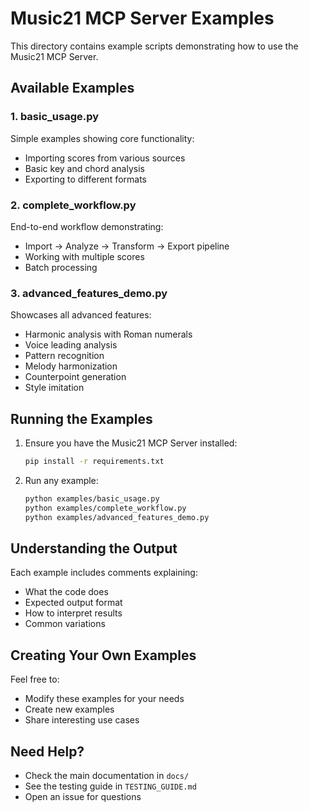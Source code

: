 # Music21 MCP Server Examples

This directory contains example scripts demonstrating how to use the Music21 MCP Server.

## Available Examples

### 1. basic_usage.py
Simple examples showing core functionality:
- Importing scores from various sources
- Basic key and chord analysis
- Exporting to different formats

### 2. complete_workflow.py
End-to-end workflow demonstrating:
- Import → Analyze → Transform → Export pipeline
- Working with multiple scores
- Batch processing

### 3. advanced_features_demo.py
Showcases all advanced features:
- Harmonic analysis with Roman numerals
- Voice leading analysis
- Pattern recognition
- Melody harmonization
- Counterpoint generation
- Style imitation

## Running the Examples

1. Ensure you have the Music21 MCP Server installed:
   ```bash
   pip install -r requirements.txt
   ```

2. Run any example:
   ```bash
   python examples/basic_usage.py
   python examples/complete_workflow.py
   python examples/advanced_features_demo.py
   ```

## Understanding the Output

Each example includes comments explaining:
- What the code does
- Expected output format
- How to interpret results
- Common variations

## Creating Your Own Examples

Feel free to:
- Modify these examples for your needs
- Create new examples
- Share interesting use cases

## Need Help?

- Check the main documentation in `docs/`
- See the testing guide in `TESTING_GUIDE.md`
- Open an issue for questions